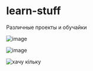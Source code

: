 # learn-stuff

Различные проекты и обучайки

![image](https://user-images.githubusercontent.com/61092992/190969729-1d685a8c-77dc-4322-9cdb-643d3b7f6f8c.png)

![image](https://user-images.githubusercontent.com/61092992/191494749-7deaf279-014c-452e-afc9-8d0b28966bcf.png)

![хачу кiльку](https://user-images.githubusercontent.com/61092992/195979534-50a05271-0377-44be-b7bb-b74216db81e4.png)
